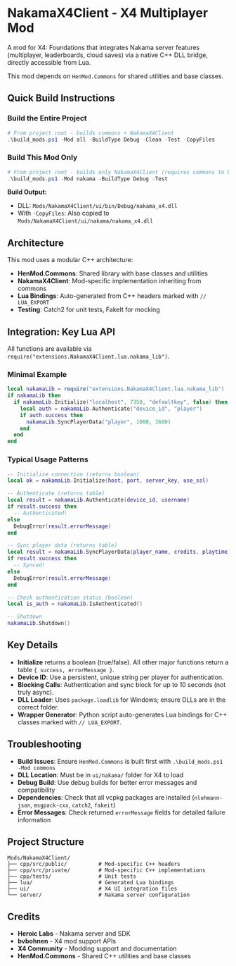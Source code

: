 # NakamaX4Client - X4 Multiplayer Mod

A mod for X4: Foundations that integrates Nakama server features (multiplayer, leaderboards, cloud saves) via a native C++ DLL bridge, directly accessible from Lua.

This mod depends on `HenMod.Commons` for shared utilities and base classes.

## Quick Build Instructions

### Build the Entire Project
```powershell
# From project root - builds commons + NakamaX4Client
.\build_mods.ps1 -Mod all -BuildType Debug -Clean -Test -CopyFiles
```

### Build This Mod Only
```powershell
# From project root - builds only NakamaX4Client (requires commons to be built first)
.\build_mods.ps1 -Mod nakama -BuildType Debug -Test
```

**Build Output:**
- DLL: `Mods/NakamaX4Client/ui/bin/Debug/nakama_x4.dll`
- With `-CopyFiles`: Also copied to `Mods/NakamaX4Client/ui/nakama/nakama_x4.dll`

## Architecture

This mod uses a modular C++ architecture:

- **HenMod.Commons**: Shared library with base classes and utilities
- **NakamaX4Client**: Mod-specific implementation inheriting from commons
- **Lua Bindings**: Auto-generated from C++ headers marked with `// LUA_EXPORT`
- **Testing**: Catch2 for unit tests, FakeIt for mocking

## Integration: Key Lua API

All functions are available via `require("extensions.NakamaX4Client.lua.nakama_lib")`.

### Minimal Example
```lua
local nakamaLib = require("extensions.NakamaX4Client.lua.nakama_lib")
if nakamaLib then
  if nakamaLib.Initialize("localhost", 7350, "defaultkey", false) then
    local auth = nakamaLib.Authenticate("device_id", "player")
    if auth.success then
      nakamaLib.SyncPlayerData("player", 1000, 3600)
    end
  end
end
```

### Typical Usage Patterns
```lua
-- Initialize connection (returns boolean)
local ok = nakamaLib.Initialize(host, port, server_key, use_ssl)

-- Authenticate (returns table)
local result = nakamaLib.Authenticate(device_id, username)
if result.success then
  -- Authenticated!
else
  DebugError(result.errorMessage)
end

-- Sync player data (returns table)
local result = nakamaLib.SyncPlayerData(player_name, credits, playtime)
if result.success then
  -- Synced!
else
  DebugError(result.errorMessage)
end

-- Check authentication status (boolean)
local is_auth = nakamaLib.IsAuthenticated()

-- Shutdown
nakamaLib.Shutdown()
```

## Key Details
- **Initialize** returns a boolean (true/false). All other major functions return a table `{ success, errorMessage }`.
- **Device ID**: Use a persistent, unique string per player for authentication.
- **Blocking Calls**: Authentication and sync block for up to 10 seconds (not truly async).
- **DLL Loader**: Uses `package.loadlib` for Windows; ensure DLLs are in the correct folder.
- **Wrapper Generator**: Python script auto-generates Lua bindings for C++ classes marked with `// LUA_EXPORT`.

## Troubleshooting

- **Build Issues**: Ensure `HenMod.Commons` is built first with `.\build_mods.ps1 -Mod commons`
- **DLL Location**: Must be in `ui/nakama/` folder for X4 to load
- **Debug Build**: Use debug builds for better error messages and compatibility
- **Dependencies**: Check that all vcpkg packages are installed (`nlohmann-json`, `msgpack-cxx`, `catch2`, `fakeit`)
- **Error Messages**: Check returned `errorMessage` fields for detailed failure information

## Project Structure

```
Mods/NakamaX4Client/
├── cpp/src/public/          # Mod-specific C++ headers
├── cpp/src/private/         # Mod-specific C++ implementations
├── cpp/tests/               # Unit tests
├── lua/                     # Generated Lua bindings
├── ui/                      # X4 UI integration files
└── server/                  # Nakama server configuration
```

## Credits

- **Heroic Labs** - Nakama server and SDK
- **bvbohnen** - X4 mod support APIs
- **X4 Community** - Modding support and documentation
- **HenMod.Commons** - Shared C++ utilities and base classes